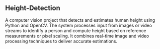 ## Height-Detection
A computer vision project that detects and estimates human height using Python and OpenCV. The system processes input from images or video streams to identify a person and compute height based on reference measurements or pixel scaling. It combines real-time image and video processing techniques to deliver accurate estimations.
